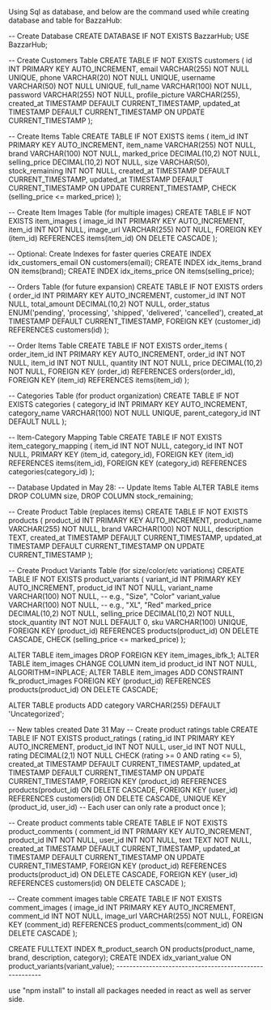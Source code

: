 Using Sql as database, and below are the command used while creating database and table for BazzaHub:

-- Create Database
CREATE DATABASE IF NOT EXISTS BazzarHub;
USE BazzarHub;

-- Create Customers Table
CREATE TABLE IF NOT EXISTS customers (
    id INT PRIMARY KEY AUTO_INCREMENT,
    email VARCHAR(255) NOT NULL UNIQUE,
    phone VARCHAR(20) NOT NULL UNIQUE,
    username VARCHAR(50) NOT NULL UNIQUE,
    full_name VARCHAR(100) NOT NULL,
    password VARCHAR(255) NOT NULL,
    profile_picture VARCHAR(255),
    created_at TIMESTAMP DEFAULT CURRENT_TIMESTAMP,
    updated_at TIMESTAMP DEFAULT CURRENT_TIMESTAMP ON UPDATE CURRENT_TIMESTAMP
);

-- Create Items Table
CREATE TABLE IF NOT EXISTS items (
    item_id INT PRIMARY KEY AUTO_INCREMENT,
    item_name VARCHAR(255) NOT NULL,
    brand VARCHAR(100) NOT NULL,
    marked_price DECIMAL(10,2) NOT NULL,
    selling_price DECIMAL(10,2) NOT NULL,
    size VARCHAR(50),
    stock_remaining INT NOT NULL,
    created_at TIMESTAMP DEFAULT CURRENT_TIMESTAMP,
    updated_at TIMESTAMP DEFAULT CURRENT_TIMESTAMP ON UPDATE CURRENT_TIMESTAMP,
    CHECK (selling_price <= marked_price)
);

-- Create Item Images Table (for multiple images)
CREATE TABLE IF NOT EXISTS item_images (
    image_id INT PRIMARY KEY AUTO_INCREMENT,
    item_id INT NOT NULL,
    image_url VARCHAR(255) NOT NULL,
    FOREIGN KEY (item_id) REFERENCES items(item_id) ON DELETE CASCADE
);

-- Optional: Create Indexes for faster queries
CREATE INDEX idx_customers_email ON customers(email);
CREATE INDEX idx_items_brand ON items(brand);
CREATE INDEX idx_items_price ON items(selling_price);

-- Orders Table (for future expansion)
CREATE TABLE IF NOT EXISTS orders (
    order_id INT PRIMARY KEY AUTO_INCREMENT,
    customer_id INT NOT NULL,
    total_amount DECIMAL(10,2) NOT NULL,
    order_status ENUM('pending', 'processing', 'shipped', 'delivered', 'cancelled'),
    created_at TIMESTAMP DEFAULT CURRENT_TIMESTAMP,
    FOREIGN KEY (customer_id) REFERENCES customers(id)
);

-- Order Items Table
CREATE TABLE IF NOT EXISTS order_items (
    order_item_id INT PRIMARY KEY AUTO_INCREMENT,
    order_id INT NOT NULL,
    item_id INT NOT NULL,
    quantity INT NOT NULL,
    price DECIMAL(10,2) NOT NULL,
    FOREIGN KEY (order_id) REFERENCES orders(order_id),
    FOREIGN KEY (item_id) REFERENCES items(item_id)
);

-- Categories Table (for product organization)
CREATE TABLE IF NOT EXISTS categories (
    category_id INT PRIMARY KEY AUTO_INCREMENT,
    category_name VARCHAR(100) NOT NULL UNIQUE,
    parent_category_id INT DEFAULT NULL
);

-- Item-Category Mapping Table
CREATE TABLE IF NOT EXISTS item_category_mapping (
    item_id INT NOT NULL,
    category_id INT NOT NULL,
    PRIMARY KEY (item_id, category_id),
    FOREIGN KEY (item_id) REFERENCES items(item_id),
    FOREIGN KEY (category_id) REFERENCES categories(category_id)
);


-- Database Updated in May 28:
-- Update Items Table
ALTER TABLE items 
DROP COLUMN size,
DROP COLUMN stock_remaining;

-- Create Product Table (replaces items)
CREATE TABLE IF NOT EXISTS products (
    product_id INT PRIMARY KEY AUTO_INCREMENT,
    product_name VARCHAR(255) NOT NULL,
    brand VARCHAR(100) NOT NULL,
    description TEXT,
    created_at TIMESTAMP DEFAULT CURRENT_TIMESTAMP,
    updated_at TIMESTAMP DEFAULT CURRENT_TIMESTAMP ON UPDATE CURRENT_TIMESTAMP
);

-- Create Product Variants Table (for size/color/etc variations)
CREATE TABLE IF NOT EXISTS product_variants (
    variant_id INT PRIMARY KEY AUTO_INCREMENT,
    product_id INT NOT NULL,
    variant_name VARCHAR(100) NOT NULL, -- e.g., "Size", "Color"
    variant_value VARCHAR(100) NOT NULL, -- e.g., "XL", "Red"
    marked_price DECIMAL(10,2) NOT NULL,
    selling_price DECIMAL(10,2) NOT NULL,
    stock_quantity INT NOT NULL DEFAULT 0,
    sku VARCHAR(100) UNIQUE,
    FOREIGN KEY (product_id) REFERENCES products(product_id) ON DELETE CASCADE,
    CHECK (selling_price <= marked_price)
);

ALTER TABLE item_images DROP FOREIGN KEY item_images_ibfk_1;
ALTER TABLE item_images 
    CHANGE COLUMN item_id product_id INT NOT NULL,
    ALGORITHM=INPLACE;
ALTER TABLE item_images 
    ADD CONSTRAINT fk_product_images
    FOREIGN KEY (product_id) REFERENCES products(product_id) ON DELETE CASCADE;

ALTER TABLE products ADD category VARCHAR(255) DEFAULT 'Uncategorized';


-- New tables created Date 31 May
-- Create product ratings table
CREATE TABLE IF NOT EXISTS product_ratings (
    rating_id INT PRIMARY KEY AUTO_INCREMENT,
    product_id INT NOT NULL,
    user_id INT NOT NULL,
    rating DECIMAL(2,1) NOT NULL CHECK (rating >= 0 AND rating <= 5),
    created_at TIMESTAMP DEFAULT CURRENT_TIMESTAMP,
    updated_at TIMESTAMP DEFAULT CURRENT_TIMESTAMP ON UPDATE CURRENT_TIMESTAMP,
    FOREIGN KEY (product_id) REFERENCES products(product_id) ON DELETE CASCADE,
    FOREIGN KEY (user_id) REFERENCES customers(id) ON DELETE CASCADE,
    UNIQUE KEY (product_id, user_id) -- Each user can only rate a product once
);

-- Create product comments table
CREATE TABLE IF NOT EXISTS product_comments (
    comment_id INT PRIMARY KEY AUTO_INCREMENT,
    product_id INT NOT NULL,
    user_id INT NOT NULL,
    text TEXT NOT NULL,
    created_at TIMESTAMP DEFAULT CURRENT_TIMESTAMP,
    updated_at TIMESTAMP DEFAULT CURRENT_TIMESTAMP ON UPDATE CURRENT_TIMESTAMP,
    FOREIGN KEY (product_id) REFERENCES products(product_id) ON DELETE CASCADE,
    FOREIGN KEY (user_id) REFERENCES customers(id) ON DELETE CASCADE
);

-- Create comment images table
CREATE TABLE IF NOT EXISTS comment_images (
    image_id INT PRIMARY KEY AUTO_INCREMENT,
    comment_id INT NOT NULL,
    image_url VARCHAR(255) NOT NULL,
    FOREIGN KEY (comment_id) REFERENCES product_comments(comment_id) ON DELETE CASCADE
);

CREATE FULLTEXT INDEX ft_product_search ON products(product_name, brand, description, category);
CREATE INDEX idx_variant_value ON product_variants(variant_value);
*-*-*-*-*-*-*-*-*-*-*-*-*-*-*-*-*-*-*-*-*-*-*-*-*-*-*-*-*-*-*-*-*-*-*-*-*-*-*-*-*-*-*-*-*-*-*-*-*-*-*-*-*-*-*-*


use "npm install" to install all packages needed in react as well as server side.